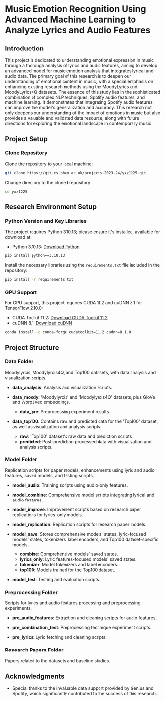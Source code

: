 # Music Emotion Recognition Using Advanced Machine Learning to Analyze Lyrics and Audio Features

## Introduction

This project is dedicated to understanding emotional expression in music through a thorough analysis of lyrics and audio features, aiming to develop an advanced model for music emotion analysis that integrates lyrical and audio data. The primary goal of this research is to deepen our understanding of emotional content in music, with a special emphasis on enhancing existing research methods using the MoodyLyrics and MoodyLyrics4Q datasets. The essence of this study lies in the sophisticated combination of complex NLP techniques, Spotify audio features, and machine learning. It demonstrates that integrating Spotify audio features can improve the model's generalization and accuracy. This research not only deepens our understanding of the impact of emotions in music but also provides a valuable and validated data resource, along with future directions for exploring the emotional landscape in contemporary music.

## Project Setup

### Clone Repository

Clone the repository to your local machine:

```bash
git clone https://git.cs.bham.ac.uk/projects-2023-24/yxz1225.git
```
Change directory to the cloned repository:

```bash
cd yxz1225
```

## Research Environment Setup

### Python Version and Key Libraries

The project requires Python 3.10.13; please ensure it's installed, available for download at: 

- Python 3.10.13: [Download Python](https://www.python.org/downloads/)

```bash
pip install python==3.10.13
```

Install the necessary libraries using the `requirements.txt` file included in the repository:

```bash
pip install -r requirements.txt
```

### GPU Support

For GPU support, this project requires CUDA 11.2 and cuDNN 8.1 for TensorFlow 2.10.0:

- CUDA Toolkit 11.2: [Download CUDA Toolkit 11.2](https://developer.nvidia.com/cuda-11.2.0-download-archive)
- cuDNN 8.1: [Download cuDNN](https://developer.nvidia.com/rdp/cudnn-archive)

```bash
conda install -c conda-forge cudatoolkit=11.2 cudnn=8.1.0
```

## Project Structure


### Data Folder
Moodylyrcis, Moodylyrcis4Q, and Top100 datasets, with data analysis and visualization scripts.


- **data_analysis**: Analysis and visualization scripts.

- **data_moody**: 'Moodylyrcis' and 'Moodylyrcis4Q' datasets, plus GloVe and Word2Vec embeddings.
  - **data_pre**: Preprocessing experiment results.

- **data_top100**: Contains raw and predicted data for the 'Top100' dataset, as well as visualization and analysis scripts.
  - **raw**: 'Top100' dataset's raw data and prediction scripts.
  - **predicted**: Post-prediction processed data with visualization and analysis scripts.

### Model Folder
Replication scripts for paper models, enhancements using lyric and audio features, saved models, and testing scripts.

- **model_audio**: Training scripts using audio-only features.

- **model_combine**: Comprehensive model scripts integrating lyrical and audio features.

- **model_improve**: Improvement scripts based on research paper replications for lyrics-only models.

- **model_replication**: Replication scripts for research paper models.

- **model_save**: Stores comprehensive models' states, lyric-focused models' states, tokenizers, label encoders, and Top100 dataset-specific models.
  - **combine**: Comprehensive models' saved states.
  - **lyrics_only**: Lyric features-focused models' saved states.
  - **tokenizer**: Model tokenizers and label encoders.
  - **top100**: Models trained for the Top100 dataset.

- **model_test**: Testing and evaluation scripts.

### Preprocessing Folder
Scripts for lyrics and audio features processing and preprocessing experiments.

- **pre_audio_features**: Extraction and cleaning scripts for audio features.

- **pre_combination_test**: Preprocessing technique experiment scripts.

- **pre_lyrics**: Lyric fetching and cleaning scripts.

### Research Papers Folder
Papers related to the datasets and baseline studies.



## Acknowledgments
- Special thanks to the invaluable data support provided by Genius and Spotify, which significantly contributed to the success of this research.



